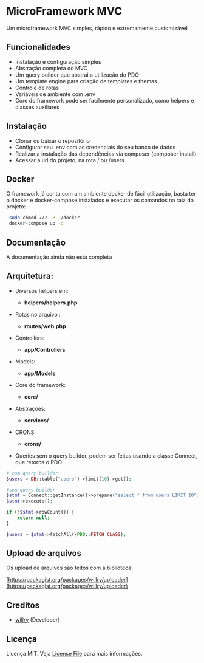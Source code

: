 # MicroFramework MVC

Um microframework MVC simples, rápido e extremamente customizável

## Funcionalidades

- Instalação e configuração simples
- Abstração completa do MVC
- Um query builder que abstrai a utilização do PDO
- Um template engine para criação de templates e themas
- Controle de rotas
- Variáveis de ambiente com .env
- Core do framework pode ser facilmente personalizado, como helpers e classes auxiliares

## Instalação

- Clonar ou baixar o repositório
- Configurar seu .env com as credenciais do seu banco de dados
- Realizar a instalação das dependências via composer (composer install)
- Acessar a url do projeto, na rota / ou /users

## Docker

O framework já conta com um ambiente docker de fácil utilização,
basta ter o docker e docker-compose instalados e executar os comandos na raiz do projeto:

```bash
 sudo chmod 777 -R ./docker
 docker-compose up -d
```

## Documentação

A documentação ainda não está completa

## Arquitetura:

- Diversos helpers em: 
  - **helpers/helpers.php**
- Rotas no arquivo :
  - **routes/web.php**
- Controllers: 
  - **app/Controllers**
- Models:
  - **app/Models**

- Core do framework:
  - **core/**
- Abstrações:
  - **services/**
- CRONS:
  - **crons/**
- Queries sem o query builder, podem ser feitas usando a classe Connect, que retorna o PDO
```php
# com query builder
$users = DB::table("users")->limit(10)->get();

#sem query builder
$stmt = Connect::getInstance()->prepare("select * from users LIMIT 10");
$stmt->execute();

if (!$stmt->rowCount()) {
    return null;
}

$users = $stmt->fetchAll(\PDO::FETCH_CLASS);
```


## Upload de arquivos

Os upload de arquivos são feitos com a biblioteca:

[https://packagist.org/packages/willry/uploader](https://packagist.org/packages/willry/uploader)

## Creditos

- [willry](https://github.com/willry) (Developer)

## Licença

Licença MIT. Veja [License File](https://github.com/willry/microframework/blob/master/LICENSE) para mais informações.
